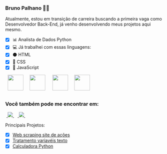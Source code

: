 ### Bruno Palhano 👨‍💻

Atualmente, estou em transição de carreira buscando a primeira vaga como Desenvolvedor Back-End, já venho desenvolvendo meus projetos aqui mesmo.

- [x] 📊 Analista de Dados Python
- [x] 💻 Já trabalhei com essas linguagens: 
- [x] ⚫️ HTML
- [x] 🔵 CSS
- [x] 🔴 JavaScript

<div style="display: inline">
  &nbsp;&nbsp;<img width='50' height='50' src="https://cdn.jsdelivr.net/gh/devicons/devicon/icons/python/python-original.svg" />&nbsp;&nbsp;
  &nbsp;&nbsp;<img width='50' height='50' src="https://cdn.jsdelivr.net/gh/devicons/devicon/icons/html5/html5-original.svg" />&nbsp;&nbsp;&nbsp;
  &nbsp;&nbsp;<img width='50' height='50' src="https://cdn.jsdelivr.net/gh/devicons/devicon/icons/css3/css3-original.svg" />&nbsp;&nbsp;
  &nbsp;&nbsp;<img width='50' height='50' src="https://cdn.jsdelivr.net/gh/devicons/devicon/icons/javascript/javascript-original.svg" />&nbsp;&nbsp;
</div> 

##

### Você também pode me encontrar em:
&nbsp;<a href="https://br.linkedin.com/in/brunopgomes">
  <img src="https://img.shields.io/badge/linkedin-%230077B5.svg?style=for-the-badge&logo=linkedin&logoColor=white">
</a>&nbsp;
&nbsp;<a href="https://www.instagram.com/brunopalhanog/">
  <img src="https://img.shields.io/badge/Instagram-%23E4405F.svg?style=for-the-badge&logo=Instagram&logoColor=white">
</a>&nbsp;
</a>&nbsp;

Principais Projetos:

- [x] [Web scraping site de ações](https://github.com/jbrunopg/extracao-dados-site)
- [x] [Tratamento variavéis texto](https://github.com/jbrunopg/tratamento-variaveis-texto)
- [x] [Calculadora Python](https://github.com/jbrunopg/calculadora_avancado) 
